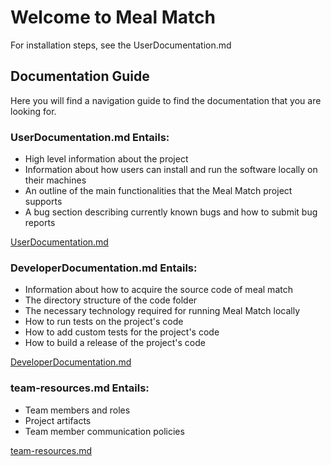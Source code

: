 # Welcome to Meal Match

For installation steps, see the UserDocumentation.md

## Documentation Guide
Here you will find a navigation guide to find the documentation that you are looking for.

### UserDocumentation.md Entails: 
- High level information about the project
- Information about how users can install and run the software locally on their machines
- An outline of the main functionalities that the Meal Match project supports
- A bug section describing currently known bugs and how to submit bug reports

[UserDocumentation.md](./UserDocumentation.md)

### DeveloperDocumentation.md Entails:
- Information about how to acquire the source code of meal match
- The directory structure of the code folder
- The necessary technology required for running Meal Match locally
- How to run tests on the project's code
- How to add custom tests for the project's code
- How to build a release of the project's code

[DeveloperDocumentation.md](./DeveloperDocumentation.md)

### team-resources.md Entails: 
- Team members and roles
- Project artifacts
- Team member communication policies

[team-resources.md](./team-resources.md)
